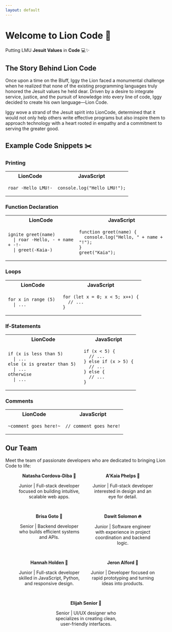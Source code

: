 ```yaml
---
layout: default
---
```


# Welcome to Lion Code 🦁
Putting LMU **Jesuit Values** in **Code** 💻✨


## The Story Behind Lion Code
Once upon a time on the Bluff, Iggy the Lion faced a monumental challenge when he realized that none of the existing programming languages truly honored the Jesuit values he held dear. Driven by a desire to integrate service, justice, and the pursuit of knowledge into every line of code, Iggy decided to create his own language—Lion Code. 

Iggy wove a strand of the Jesuit spirit into LionCode, determined that it would not only help others write effective programs but also inspire them to approach technology with a heart rooted in empathy and a commitment to serving the greater good.
 
## Example Code Snippets ✂️

### Printing

<table>
  <tr>
    <th>LionCode</th>
    <th>JavaScript</th>
  </tr>
  <tr>
    <td><pre><code>roar -Hello LMU!-</code></pre></td>
    <td><pre><code>console.log("Hello LMU!");</code></pre></td>
  </tr>
</table>

### Function Declaration 

<table>
  <tr>
    <th>LionCode</th>
    <th>JavaScript</th>
  </tr>
  <tr>
    <td><pre><code>ignite greet(name) 
  | roar -Hello, - + name + -!-
  | greet(-Kaia-)</code></pre></td>
    <td><pre><code>function greet(name) {
  console.log("Hello, " + name + "!");
}
greet("Kaia");</code></pre></td>
  </tr>
</table>

### Loops 

<table>
  <tr>
    <th>LionCode</th>
    <th>JavaScript</th>
  </tr>
  <tr>
    <td><pre><code>for x in range (5) 
  | ...
</code></pre></td>
    <td><pre><code>for (let x = 0; x < 5; x++) {
  // ...
}</code></pre></td>
  </tr>
</table>

### If-Statements 

<table>
  <tr>
    <th>LionCode</th>
    <th>JavaScript</th>
  </tr>
  <tr>
    <td><pre><code>if (x is less than 5) 
  | ...
else (x is greater than 5) 
  | ...
otherwise 
  | ...
</code></pre></td>
    <td><pre><code>if (x < 5) {
  // ...
} else if (x > 5) {
  // ...
} else {
  // ...
}</code></pre></td>
  </tr>
</table>

###  Comments 

<table>
  <tr>
    <th>LionCode</th>
    <th>JavaScript</th>
  </tr>
  <tr>
    <td><pre><code>~comment goes here!~</code></pre></td>
    <td><pre><code>// comment goes here!</code></pre></td>
  </tr>
</table>

## Our Team
Meet the team of passionate developers who are dedicated to bringing Lion Code to life:

<div style="display: flex; flex-wrap: wrap; justify-content: center; gap: 30px;">

  <div style="width: 200px; text-align: center;">
    <strong>Natasha Cordova-Diba 🌸</strong>
    <p>Junior | Full-stack developer focused on building intuitive, scalable web apps.</p>
  </div>

  <div style="width: 200px; text-align: center;">
    <strong>A'Kaia Phelps 🌼</strong>
    <p>Junior | Full-stack developer interested in design and an eye for detail.</p>
  </div>

  <div style="width: 200px; text-align: center;">
    <strong>Brisa Goto 🍁</strong>
    <p>Senior | Backend developer who builds efficient systems and APIs.</p>
  </div>

  <div style="width: 200px; text-align: center;">
    <strong>Dawit Solomon 🔥</strong>
    <p>Junior | Software engineer with experience in project coordination and backend logic.</p>
  </div>

  <div style="width: 200px; text-align: center;">
    <strong>Hannah Holden 🪻</strong>
    <p>Junior | Full-stack developer skilled in JavaScript, Python, and responsive design.</p>
  </div>

  <div style="width: 200px; text-align: center;">
    <strong>Jeron Alford 🪸</strong>
    <p>Junior | Developer focused on rapid prototyping and turning ideas into products.</p>
  </div>

  <div style="width: 200px; text-align: center;">
    <strong>Elijah Senior 🌾</strong>
    <p>Senior | UI/UX designer who specializes in creating clean, user-friendly interfaces.</p>
  </div>

</div>